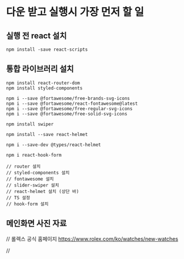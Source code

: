 # 다운 받고 실행시 가장 먼저 할 일

## 실행 전 react 설치

```MD
npm install -save react-scripts
```

## 통합 라이브러리 설치

```MD
npm install react-router-dom
npm install styled-components

npm i --save @fortawesome/free-brands-svg-icons
npm i --save @fortawesome/react-fontawesome@latest
npm i --save @fortawesome/free-regular-svg-icons
npm i --save @fortawesome/free-solid-svg-icons

npm install swiper

npm install --save react-helmet

npm i --save-dev @types/react-helmet

npm i react-hook-form

// router 설치
// styled-components 설치
// fontawesome 설치
// slider-swiper 설치
// react-helmet 설치 (상단 바)
// TS 설정
// hook-form 설치
```

## 메인화면 사진 자료

// 롤렉스 공식 홈페이지
https://www.rolex.com/ko/watches/new-watches

//
